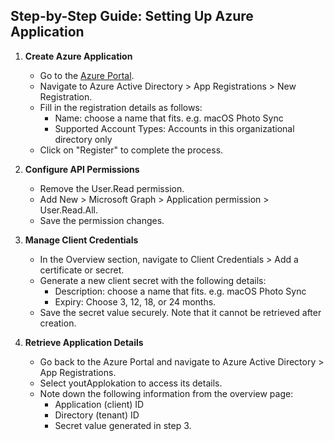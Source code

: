  ## Step-by-Step Guide: Setting Up Azure Application

1. **Create Azure Application**

   - Go to the [Azure Portal](https://portal.azure.com).
   - Navigate to Azure Active Directory > App Registrations > New Registration.
   - Fill in the registration details as follows:
     - Name: choose a name that fits. e.g. macOS Photo Sync
     - Supported Account Types: Accounts in this organizational directory only
   - Click on "Register" to complete the process.

2. **Configure API Permissions**

   - Remove the User.Read permission.
   - Add New > Microsoft Graph > Application permission > User.Read.All.
   - Save the permission changes.

3. **Manage Client Credentials**

   - In the Overview section, navigate to Client Credentials > Add a certificate or secret.
   - Generate a new client secret with the following details:
     - Description: choose a name that fits. e.g. macOS Photo Sync
     - Expiry: Choose 3, 12, 18, or 24 months.
   - Save the secret value securely. Note that it cannot be retrieved after creation.



4. **Retrieve Application Details**

   - Go back to the Azure Portal and navigate to Azure Active Directory > App Registrations.
   - Select youtApplokation to access its details.
   - Note down the following information from the overview page:
     - Application (client) ID
     - Directory (tenant) ID
     - Secret value generated in step 3.
